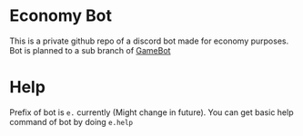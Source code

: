 # Economy Bot
This is a private github repo of a discord bot made for economy purposes.
Bot is planned to a sub branch of [GameBot](https://discord.com/api/oauth2/authorize?client_id=717416553099952219&permissions=129088&scope=bot)

# Help
Prefix of bot is `e.` currently (Might change in future).
You can get basic help command of bot by doing `e.help`
